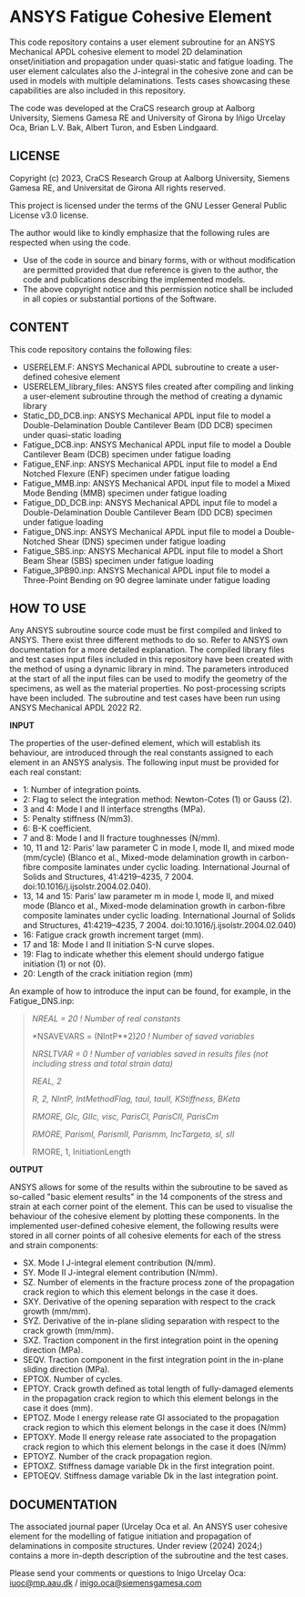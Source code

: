 
# ANSYS Fatigue Cohesive Element
This code repository contains a user element subroutine for an ANSYS Mechanical APDL cohesive element to model 2D delamination onset/initiation and propagation under quasi-static and fatigue loading. The user element calculates also the J-integral in the cohesive zone and can be used in models with multiple delaminations. Tests cases showcasing these capabilities are also included in this repository.

The code was developed at the CraCS research group at Aalborg University, Siemens Gamesa RE and University of Girona by Iñigo Urcelay Oca, Brian L.V. Bak, Albert Turon, and Esben Lindgaard.

LICENSE
---------------
Copyright (c) 2023, CraCS Research Group at Aalborg University, Siemens Gamesa RE, and Universitat de Girona 
All rights reserved.

This project is licensed under the terms of the GNU Lesser General Public License v3.0 license.

The author would like to kindly emphasize that the following rules are respected when using the code. 
* Use of the code in source and binary forms, with or without modification are permitted provided that due reference is given to the author, the code and publications describing the implemented models.
* The above copyright notice and this permission notice shall be included in all copies or substantial portions of the Software.

CONTENT
---------------
This code repository contains the following files:
* USERELEM.F: ANSYS Mechanical APDL subroutine to create a user-defined cohesive element
* USERELEM_library_files: ANSYS files created after compiling and linking a user-element subroutine through the method of creating a dynamic library
* Static_DD_DCB.inp: ANSYS Mechanical APDL input file to model a Double-Delamination Double Cantilever Beam (DD DCB) specimen under quasi-static loading
* Fatigue_DCB.inp: ANSYS Mechanical APDL input file to model a Double Cantilever Beam (DCB) specimen under fatigue loading
* Fatigue_ENF.inp: ANSYS Mechanical APDL input file to model a End Notched Flexure (ENF) specimen under fatigue loading
* Fatigue_MMB.inp: ANSYS Mechanical APDL input file to model a Mixed Mode Bending (MMB) specimen under fatigue loading
* Fatigue_DD_DCB.inp: ANSYS Mechanical APDL input file to model a Double-Delamination Double Cantilever Beam (DD DCB) specimen under fatigue loading
* Fatigue_DNS.inp: ANSYS Mechanical APDL input file to model a Double-Notched Shear (DNS) specimen under fatigue loading
* Fatigue_SBS.inp: ANSYS Mechanical APDL input file to model a Short Beam Shear (SBS) specimen under fatigue loading
* Fatigue_3PB90.inp: ANSYS Mechanical APDL input file to model a Three-Point Bending on 90 degree laminate under fatigue loading

HOW TO USE
---------------
Any ANSYS subroutine source code must be first compiled and linked to ANSYS. There exist three different methods to do so. Refer to ANSYS own documentation for a more detailed explanation. The compiled library files and test cases input files included in this repository have been created with the method of using a dynamic library in mind. 
The parameters introduced at the start of all the input files can be used to modify the geometry of the specimens, as well as the material properties. No post-processing scripts have been included.
The subroutine and test cases have been run using ANSYS Mechanical APDL 2022 R2.

**INPUT**

The properties of the user-defined element, which will establish its behaviour, are introduced through the real constants assigned to each element in an ANSYS analysis. The following input must be provided for each real constant:
* 1: Number of integration points.
* 2: Flag to select the integration method: Newton-Cotes (1) or Gauss (2).
* 3 and 4: Mode I and II interface strengths (MPa).
* 5: Penalty stiffness (N/mm3).
* 6: B-K coefficient.
* 7 and 8: Mode I and II fracture toughnesses (N/mm).
* 10, 11 and 12: Paris’ law parameter C in mode I, mode II, and mixed mode (mm/cycle) (Blanco et al., Mixed-mode delamination growth in carbon-fibre composite laminates under cyclic loading. International Journal of Solids and Structures, 41:4219–4235, 7 2004. doi:10.1016/j.ijsolstr.2004.02.040).
* 13, 14 and 15: Paris’ law parameter m in mode I, mode II, and mixed mode (Blanco et al., Mixed-mode delamination growth in carbon-fibre composite laminates under cyclic loading. International Journal of Solids and Structures, 41:4219–4235, 7 2004. doi:10.1016/j.ijsolstr.2004.02.040)
* 16: Fatigue crack growth increment target (mm).
* 17 and 18: Mode I and II initiation S-N curve slopes.
* 19: Flag to indicate whether this element should undergo fatigue initiation (1) or not (0).
* 20: Length of the crack initiation region (mm)

An example of how to introduce the input can be found, for example, in the Fatigue_DNS.inp:

> *NREAL = 20 ! Number of real constants*
>
> *NSAVEVARS = (NIntP**2)*20 ! Number of saved variables*
>
> *NRSLTVAR = 0 ! Number of variables saved in results files (not including stress and total strain data)*
>
> *REAL, 2*
>
> *R, 2, NIntP, IntMethodFlag, tauI, tauII, KStiffness, BKeta*
>
> *RMORE, GIc, GIIc, visc, ParisCI, ParisCII, ParisCm*
>
> *RMORE, ParismI, ParismII, Parismm, IncTargeta, sI, sII*
>
> RMORE, 1, InitiationLength 


 
**OUTPUT**

ANSYS allows for some of the results within the subroutine to be saved as so-called "basic element results" in the 14 components of the stress and strain at each corner point of the element. This can be used to visualise the behaviour of the cohesive element by plotting these components. In the implemented user-defined cohesive element, the following results were stored in all corner points of all cohesive elements for each of the stress and strain components:
* SX. Mode I J-integral element contribution (N/mm).
* SY. Mode II J-integral element contribution (N/mm).
* SZ. Number of elements in the fracture process zone of the propagation crack region to which this element belongs in the case it does.
* SXY. Derivative of the opening separation with respect to the crack growth (mm/mm).
* SYZ. Derivative of the in-plane sliding separation with respect to the crack growth (mm/mm).
* SXZ. Traction component in the first integration point in the opening direction (MPa).
* SEQV. Traction component in the first integration point in the in-plane sliding direction (MPa).
* EPTOX. Number of cycles.
* EPTOY. Crack growth defined as total length of fully-damaged elements in the propagation crack region to which this element belongs in the case it does (mm).
* EPTOZ. Mode I energy release rate GI associated to the propagation crack region to which this element belongs in the case it does (N/mm)
* EPTOXY. Mode II energy release rate associated to the propagation crack region to which this element belongs in the case it does (N/mm)
* EPTOYZ. Number of the crack propagation region.
* EPTOXZ. Stiffness damage variable Dk in the first integration point.
* EPTOEQV. Stiffness damage variable Dk in the last integration point.

DOCUMENTATION 
---------------
The associated journal paper (Urcelay Oca et al. An ANSYS user cohesive element for the modelling of fatigue initiation and propagation of delaminations in composite structures. Under review (2024) 2024;) contains a more in-depth description of the subroutine and the test cases.

Please send your comments or questions to Inigo Urcelay Oca: iuoc@mp.aau.dk / inigo.oca@siemensgamesa.com 
